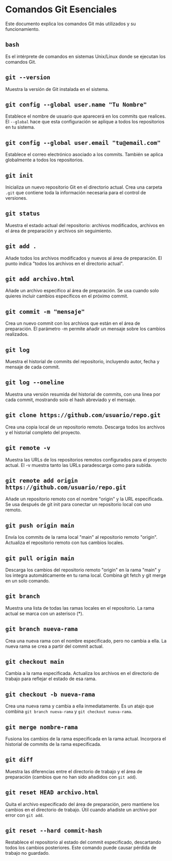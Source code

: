 # Comandos Git Esenciales

Este documento explica los comandos Git más utilizados y su funcionamiento.

## `bash`
Es el intérprete de comandos en sistemas Unix/Linux donde se ejecutan los comandos Git.

## `git --version`
Muestra la versión de Git instalada en el sistema.

## `git config --global user.name "Tu Nombre"`
Establece el nombre de usuario que aparecerá en los commits que realices. El `--global` hace que esta configuración se aplique a todos los repositorios en tu sistema.

## `git config --global user.email "tu@email.com"`
Establece el correo electrónico asociado a los commits. También se aplica globalmente a todos los repositorios.

## `git init`
Inicializa un nuevo repositorio Git en el directorio actual. Crea una carpeta `.git` que contiene toda la información necesaria para el control de versiones.

## `git status`
Muestra el estado actual del repositorio: archivos modificados, archivos en el área de preparación y archivos sin seguimiento.

## `git add .`
Añade todos los archivos modificados y nuevos al área de preparación. El punto indica "todos los archivos en el directorio actual".

## `git add archivo.html`
Añade un archivo específico al área de preparación. Se usa cuando solo quieres incluir cambios específicos en el próximo commit.

## `git commit -m "mensaje"`
Crea un nuevo commit con los archivos que están en el área de preparación. El parámetro -m permite añadir un mensaje sobre los cambios realizados.

## `git log`
Muestra el historial de commits del repositorio, incluyendo autor, fecha y mensaje de cada commit.

## `git log --oneline`
Muestra una versión resumida del historial de commits, con una línea por cada commit, mostrando solo el hash abreviado y el mensaje.

## `git clone https://github.com/usuario/repo.git`
Crea una copia local de un repositorio remoto. Descarga todos los archivos y el historial completo del proyecto.

## `git remote -v`
Muestra las URLs de los repositorios remotos configurados para el proyecto actual. El  -v  muestra tanto las URLs paradescarga como para subida.

## `git remote add origin https://github.com/usuario/repo.git`
Añade un repositorio remoto con el nombre "origin" y la URL especificada. Se usa después de git init para conectar un repositorio local con uno remoto.

## `git push origin main`
Envía los commits de la rama local "main" al repositorio remoto "origin". Actualiza el repositorio remoto con tus cambios locales.

## `git pull origin main`
Descarga los cambios del repositorio remoto "origin" en la rama "main" y los integra automáticamente en tu rama local. Combina git fetch y git merge en un solo comando.

## `git branch`
Muestra una lista de todas las ramas locales en el repositorio. La rama actual se marca con un asterisco (*).

## `git branch nueva-rama`
Crea una nueva rama con el nombre especificado, pero no cambia a ella. La nueva rama se crea a partir del commit actual.

## `git checkout main`
Cambia a la rama especificada. Actualiza los archivos en el directorio de trabajo para reflejar el estado de esa rama.

## `git checkout -b nueva-rama`
Crea una nueva rama y cambia a ella inmediatamente. Es un atajo que combina `git branch nueva-rama` y `git checkout nueva-rama`.

## `git merge nombre-rama`
Fusiona los cambios de la rama especificada en la rama actual. Incorpora el historial de commits de la rama especificada.

## `git diff`
Muestra las diferencias entre el directorio de trabajo y el área de preparación (cambios que no han sido añadidos con `git add`).

## `git reset HEAD archivo.html`
Quita el archivo especificado del área de preparación, pero mantiene los cambios en el directorio de trabajo. Útil cuando añadiste un archivo por error con `git add`.

## `git reset --hard commit-hash`
Restablece el repositorio al estado del commit especificado, descartando todos los cambios posteriores. Este comando puede causar pérdida de trabajo no guardado.
